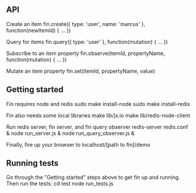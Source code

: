 API
---

Create an item
	fin.create({ type: 'user', name: 'marcus' }, function(newItemId) { ... })

Query for items
	fin.query({ type: 'user' }, function(mutation) { ... })

Subscribe to an item property
	fin.observe(itemId, propertyName, function(mutation) { ... })

Mutate an item property
	fin.set(itemId, propertyName, value)

Getting started
---------------

Fin requires node and redis
	sudo make install-node
	sudo make install-redis

Fin also needs some local libraries
	make lib/js.io
	make lib/redis-node-client

Run redis server, fin server, and fin query observer
	redis-server redis.conf &
	node run_server.js &
	node run_query_observer.js &

Finally, fire up your browser to localhost/[path to fin]/demo

Running tests
-------------
Go through the "Getting started" steps above to get fin up and running. Then run the tests:
	cd test
	node run_tests.js
